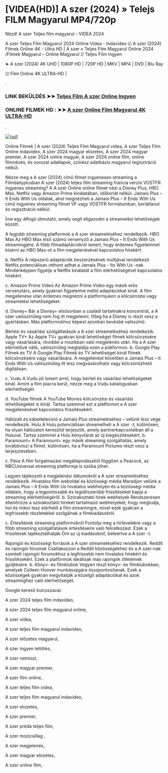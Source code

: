 # [VIDEA(HD)] A szer (2024) » Telejs FILM Magyarul MP4/720p





Nézd! A szer Teljes film magyarul - VIDEA 2024

A szer Teljes Film Magyarul 2024 Online Videa - Indavideo ☑ A szer (2024) Filmek Online 4K - Ultra HD | A szer « Teljes Film Magyarul Online 2024 /Filmek Magyarul – Online Magyarul // Teljes Film Ingyen

➤ A szer (2024) 4K UHD | 1080P HD | 720P HD | MKV | MP4 | DVD | Blu Ray

☑ Film Online 4K ULTRA-HD |

.

### LINK BEKÜLDÉS ➤➤ [Teljes Film A szer Online Ingyen](https://t.co/EA6yiwKdOJ)

### ONLINE FILMEK HD : ➤➤ [A szer Online Film Magyarul 4K ULTRA-HD](https://t.co/EA6yiwKdOJ)
.

[![null](https://static.wixstatic.com/media/855a25_043b5abeb4ae4d35ac003198e7fe56ed~mv2.gif)](https://t.co/EA6yiwKdOJ)

Online Filmek | A szer (2024) Teljes Film Magyarul videa, A szer Teljes Film Online Indavideo, A szer 2024 magyar elozetes, A szer 2024 magyar premier, A szer 2024 online magyar, A szer 2024 online film, online filmnézés, és sorozat adatlapok, színész adatbázis magyarul regisztráció nélkül.

Nézze meg a A szer (2024) című filmet ingyenesen streaming a Filmdailyplusban A szer (2024) teljes film streaming francia verzió VOSTFR ingyenes streaming? A A szer Online online filmet nézi a Disney Plus, HBO Max, Netflix vagy Amazon Prime kínálatában, időkorlát nélkül. Jamais Plus – It Ends With Us oldalak, ahol megnézheti a Jamais Plus – It Ends With Us című ingyenes streaming filmet VF vagy VOSTFR formátumban, korlátlanul és regisztráció nélkül.

Íme egy átfogó útmutató, amely segít eligazodni a streamelési lehetőségek között.

A legjobb streaming platformok a A szer streameléséhez rendelkezik. HBO Max Az HBO Max első számú versenyző a Jamais Plus – It Ends With Us streamingjére. A főbb filmadaptációkról ismert, hogy érdemes figyelemmel kísérni az HBO Max-ot a film megjelenésével kapcsolatos hírekért.

b. Netflix A népszerű adaptációk beszerzésének múltjával rendelkező Netflix potenciálisan otthont adhat a Jamais Plus - Its With Us -nak. Mindenképpen figyelje a Netflix kínálatát a film elérhetőségével kapcsolatos hírekért.

c. Amazon Prime Videó Az Amazon Prime Video egy másik erős versenytárs, amely gyakran figyelemre méltó adaptációkat kínál. A film megjelenése után érdemes megnézni a platformjukon a kölcsönzési vagy streamelési lehetőségeket.

d. Disney+ Bár a Disney+ elsősorban a családi tartalmakra koncentrál, a A szer valószínűleg nem fog itt megjelenni, főleg ha a Disney is részt vesz a gyártásban. Más platformokhoz képest azonban kevésbé valószínű.

Bérlési és vásárlási szolgáltatások a A szer streameléséhez rendelkezik. Apple TV+ Az Apple TV+ gyakran kínál lehetőséget filmek kölcsönzésére vagy vásárlására, röviddel a mozikban való megjelenés után. Ha a A szer elérhetővé válik, valószínűleg megtalálja ezen a platformon. b. Google Play Filmek és TV A Google Play Filmek és TV lehetőséget kínál filmek kölcsönzésére vagy vásárlására. A megjelenést követően a Jamais Plus – It Ends With Us valószínűleg itt lesz megvásárolható vagy kölcsönözhető digitálisan.

c. Vudu A Vudu jól ismert arról, hogy bérleti és vásárlási lehetőségeket kínál. Amint a film piacra kerül, nézze meg a Vudu katalógusban elérhetőségét.

d. YouTube filmek A YouTube Movies kölcsönzési és vásárlási lehetőségeket is kínál. Tartsa szemmel ezt a platformot a A szer megjelenésével kapcsolatos frissítésekért.

Hálózati és kábeltelevízió a Jamais Plus streameléséhez – velünk lesz vége rendelkezik. Hulu A Hulu potenciálisan streamelheti a A szer -t, különösen, ha olyan hálózaton keresztül terjesztik, amely partnerkapcsolatban áll a Huluval. Tartsa szemmel a Hulu könyvtárát az új kiegészítésekért. b. Paramount+ A Paramount+ egy másik streaming szolgáltatás, amely továbbviszi a filmet, különösen, ha a Paramount Pictures részt vesz a terjesztésében.

c. Páva A film forgalmazási megállapodásaitól függően a Peacock, az NBCUniversal streaming platformja is szóba jöhet.

Legyen tájékozott a megjelenési dátumokról a A szer streameléséhez rendelkezik. Hivatalos film weboldal és közösségi média Maradjon velünk a Jamais Plus – It Ends With Us hivatalos webhelyén és a közösségi média oldalain, hogy a legpontosabb és legidőszerűbb frissítéseket kapja a streaming elérhetőségéről. b. Szórakoztató hírek webhelyek Rendszeresen ellenőrizze a szórakoztató híreket tartalmazó webhelyeket, hogy megtudja, hol és mikor lesz elérhető a film streamingre, mivel ezek gyakran a legfrissebb részletekkel szolgálnak a filmkiadásokról.

c. Értesítések streaming platformokról Fontolja meg a hírlevelekre vagy a főbb streaming szolgáltatások értesítéseire való feliratkozást. Ezek a frissítések tájékoztathatják Önt az új kiadásokról, beleértve a A szer -t.

Rajongói és közösségi források a A szer streameléséhez rendelkezik. Reddit és rajongói fórumok Csatlakozzon a Reddit közösségekhez és a A szer-nak szentelt rajongói fórumokhoz a legfrissebb nem hivatalos hírekért és frissítésekért. Ezek a platformok ideálisak más rajongók ötleteinek gyűjtésére. b. Könyv- és filmklubok Vegyen részt könyv- és filmklubokban, amelyek Colleen Hoover munkásságára összpontosítanak. Ezek a közösségek gyakran megvitatják a közelgő adaptációkat és azok streaminghez való elérhetőségét.

Google kereső kulcsszavai:

A szer 2024 teljes film indavideo,

A szer 2024 teljes film magyarul online,

A szer videa,

A szer teljes film magyarul indavideo,

A szer előzetes magyarul,

A szer ingyen letöltés,

A szer netmozi,

A szer magyar premier,

A szer film online,

A szer teljes film videa,

A szer teljes film magyarul indavideo,

A szer elozetes,

A szer premier,

A szer préda teljes film,

A szer mozicsillag ,

A szer megjelenés,

A szer magyar elozetes,

A szer online film,
